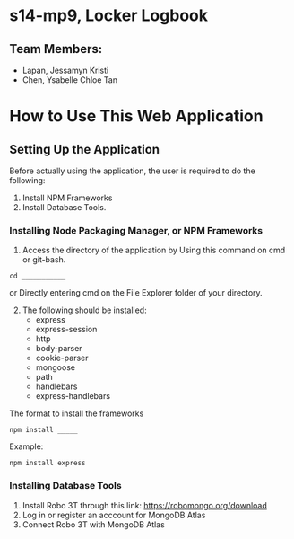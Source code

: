 # s14-mp9, Locker Logbook
## Team Members:
* Lapan, Jessamyn Kristi
* Chen, Ysabelle Chloe Tan

# How to Use This Web Application

## Setting Up the Application
Before actually using the application, the user is required to do the following:
1. Install NPM Frameworks
2. Install Database Tools.

### Installing Node Packaging Manager, or NPM Frameworks

1. Access the directory of the application by
Using this command on cmd or git-bash.
```
cd ___________
```

or
Directly entering cmd on the File Explorer folder of your directory.

2. The following should be installed:
    * express
    * express-session
    * http
    * body-parser
    * cookie-parser
    * mongoose
    * path
    * handlebars
    * express-handlebars

The format to install the frameworks
```
npm install _____
```

Example:
```
npm install express
```

### Installing Database Tools
1. Install Robo 3T through this link: https://robomongo.org/download
2. Log in or register an acccount for MongoDB Atlas
3. Connect Robo 3T with MongoDB Atlas

